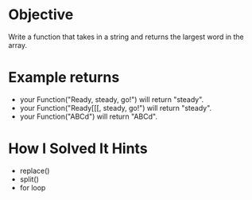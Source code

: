 # Objective
Write a function that takes in a string and returns the largest word in the array.

# Example returns

* your Function("Ready, steady, go!") will return "steady".
* your Function("Ready[[[, steady, go!") will return "steady".
* your Function("ABCd") will return "ABCd".

# How I Solved It Hints
* replace()
* split()
* for loop
